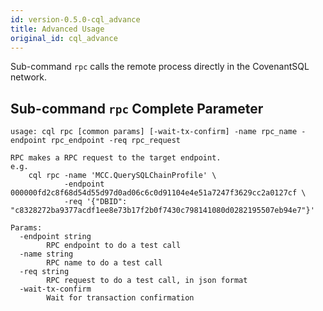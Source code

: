 ```yaml
---
id: version-0.5.0-cql_advance
title: Advanced Usage
original_id: cql_advance
---
```


Sub-command `rpc` calls the remote process directly in the CovenantSQL network.

## Sub-command `rpc` Complete Parameter

    usage: cql rpc [common params] [-wait-tx-confirm] -name rpc_name -endpoint rpc_endpoint -req rpc_request

    RPC makes a RPC request to the target endpoint.
    e.g.
        cql rpc -name 'MCC.QuerySQLChainProfile' \
                -endpoint 000000fd2c8f68d54d55d97d0ad06c6c0d91104e4e51a7247f3629cc2a0127cf \
                -req '{"DBID": "c8328272ba9377acdf1ee8e73b17f2b0f7430c798141080d0282195507eb94e7"}'

    Params:
      -endpoint string
            RPC endpoint to do a test call
      -name string
            RPC name to do a test call
      -req string
            RPC request to do a test call, in json format
      -wait-tx-confirm
            Wait for transaction confirmation
